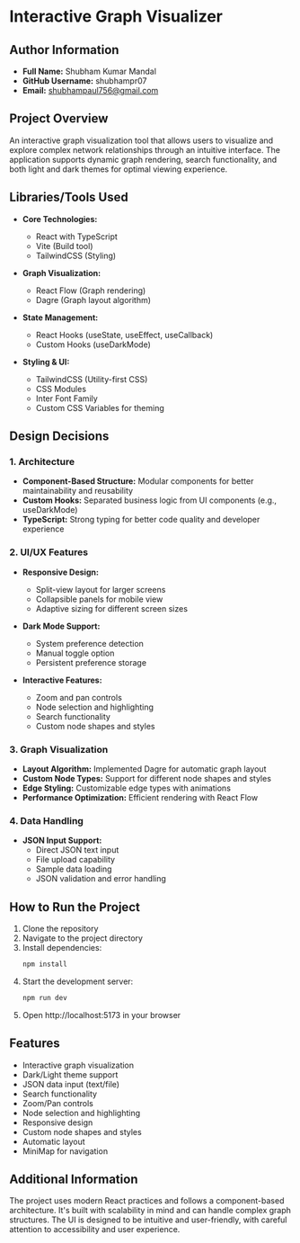 # Interactive Graph Visualizer

## Author Information
- **Full Name:** Shubham Kumar Mandal
- **GitHub Username:** shubhampr07
- **Email:** shubhampaul756@gmail.com

## Project Overview
An interactive graph visualization tool that allows users to visualize and explore complex network relationships through an intuitive interface. The application supports dynamic graph rendering, search functionality, and both light and dark themes for optimal viewing experience.

## Libraries/Tools Used
- **Core Technologies:**
  - React with TypeScript
  - Vite (Build tool)
  - TailwindCSS (Styling)

- **Graph Visualization:**
  - React Flow (Graph rendering)
  - Dagre (Graph layout algorithm)

- **State Management:**
  - React Hooks (useState, useEffect, useCallback)
  - Custom Hooks (useDarkMode)

- **Styling & UI:**
  - TailwindCSS (Utility-first CSS)
  - CSS Modules
  - Inter Font Family
  - Custom CSS Variables for theming

## Design Decisions

### 1. Architecture
- **Component-Based Structure:** Modular components for better maintainability and reusability
- **Custom Hooks:** Separated business logic from UI components (e.g., useDarkMode)
- **TypeScript:** Strong typing for better code quality and developer experience

### 2. UI/UX Features
- **Responsive Design:** 
  - Split-view layout for larger screens
  - Collapsible panels for mobile view
  - Adaptive sizing for different screen sizes

- **Dark Mode Support:**
  - System preference detection
  - Manual toggle option
  - Persistent preference storage

- **Interactive Features:**
  - Zoom and pan controls
  - Node selection and highlighting
  - Search functionality
  - Custom node shapes and styles

### 3. Graph Visualization
- **Layout Algorithm:** Implemented Dagre for automatic graph layout
- **Custom Node Types:** Support for different node shapes and styles
- **Edge Styling:** Customizable edge types with animations
- **Performance Optimization:** Efficient rendering with React Flow

### 4. Data Handling
- **JSON Input Support:**
  - Direct JSON text input
  - File upload capability
  - Sample data loading
  - JSON validation and error handling

## How to Run the Project
1. Clone the repository
2. Navigate to the project directory
3. Install dependencies:
   ```bash
   npm install
   ```
4. Start the development server:
   ```bash
   npm run dev
   ```
5. Open http://localhost:5173 in your browser

## Features
- Interactive graph visualization
- Dark/Light theme support
- JSON data input (text/file)
- Search functionality
- Zoom/Pan controls
- Node selection and highlighting
- Responsive design
- Custom node shapes and styles
- Automatic layout
- MiniMap for navigation

## Additional Information
The project uses modern React practices and follows a component-based architecture. It's built with scalability in mind and can handle complex graph structures. The UI is designed to be intuitive and user-friendly, with careful attention to accessibility and user experience.
